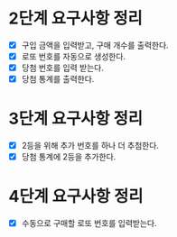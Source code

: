 # 2단계 요구사항 정리
- [x] 구입 금액을 입력받고, 구매 개수를 출력한다.
- [x] 로또 번호를 자동으로 생성한다.
- [x] 당첨 번호를 입력 받는다.
- [x] 당첨 통계를 출력한다.

# 3단계 요구사항 정리
- [x] 2등을 위해 추가 번호를 하나 더 추첨한다.
- [x] 당첨 통계에 2등을 추가한다.

# 4단계 요구사항 정리
- [x] 수동으로 구매할 로또 번호를 입력받는다.
